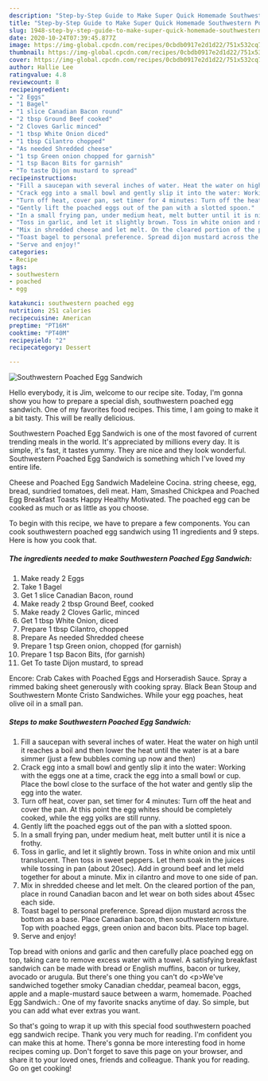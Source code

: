```yaml
---
description: "Step-by-Step Guide to Make Super Quick Homemade Southwestern Poached Egg Sandwich"
title: "Step-by-Step Guide to Make Super Quick Homemade Southwestern Poached Egg Sandwich"
slug: 1948-step-by-step-guide-to-make-super-quick-homemade-southwestern-poached-egg-sandwich
date: 2020-10-24T07:39:45.877Z
image: https://img-global.cpcdn.com/recipes/0cbdb0917e2d1d22/751x532cq70/southwestern-poached-egg-sandwich-recipe-main-photo.jpg
thumbnail: https://img-global.cpcdn.com/recipes/0cbdb0917e2d1d22/751x532cq70/southwestern-poached-egg-sandwich-recipe-main-photo.jpg
cover: https://img-global.cpcdn.com/recipes/0cbdb0917e2d1d22/751x532cq70/southwestern-poached-egg-sandwich-recipe-main-photo.jpg
author: Hallie Lee
ratingvalue: 4.8
reviewcount: 8
recipeingredient:
- "2 Eggs"
- "1 Bagel"
- "1 slice Canadian Bacon round"
- "2 tbsp Ground Beef cooked"
- "2 Cloves Garlic minced"
- "1 tbsp White Onion diced"
- "1 tbsp Cilantro chopped"
- "As needed Shredded cheese"
- "1 tsp Green onion chopped for garnish"
- "1 tsp Bacon Bits for garnish"
- "To taste Dijon mustard to spread"
recipeinstructions:
- "Fill a saucepan with several inches of water. Heat the water on high until it reaches a boil and then lower the heat until the water is at a bare simmer (just a few bubbles coming up now and then)"
- "Crack egg into a small bowl and gently slip it into the water: Working with the eggs one at a time, crack the egg into a small bowl or cup. Place the bowl close to the surface of the hot water and gently slip the egg into the water."
- "Turn off heat, cover pan, set timer for 4 minutes: Turn off the heat and cover the pan. At this point the egg whites should be completely cooked, while the egg yolks are still runny."
- "Gently lift the poached eggs out of the pan with a slotted spoon."
- "In a small frying pan, under medium heat, melt butter until it is nice a frothy."
- "Toss in garlic, and let it slightly brown. Toss in white onion and mix until translucent. Then toss in sweet peppers. Let them soak in the juices while tossing in pan (about 20sec). Add in ground beef and let meld together for about a minute. Mix in cilantro and move to one side of pan."
- "Mix in shredded cheese and let melt. On the cleared portion of the pan, place in round Canadian bacon and let wear on both sides about 45sec each side."
- "Toast bagel to personal preference. Spread dijon mustard across the bottom as a base. Place Canadian bacon, then southwestern mixture. Top with poached eggs, green onion and bacon bits. Place top bagel."
- "Serve and enjoy!"
categories:
- Recipe
tags:
- southwestern
- poached
- egg

katakunci: southwestern poached egg 
nutrition: 251 calories
recipecuisine: American
preptime: "PT16M"
cooktime: "PT40M"
recipeyield: "2"
recipecategory: Dessert

---
```



![Southwestern Poached Egg Sandwich](https://img-global.cpcdn.com/recipes/0cbdb0917e2d1d22/751x532cq70/southwestern-poached-egg-sandwich-recipe-main-photo.jpg)

Hello everybody, it is Jim, welcome to our recipe site. Today, I'm gonna show you how to prepare a special dish, southwestern poached egg sandwich. One of my favorites food recipes. This time, I am going to make it a bit tasty. This will be really delicious.

Southwestern Poached Egg Sandwich is one of the most favored of current trending meals in the world. It's appreciated by millions every day. It is simple, it's fast, it tastes yummy. They are nice and they look wonderful. Southwestern Poached Egg Sandwich is something which I've loved my entire life.

Cheese and Poached Egg Sandwich Madeleine Cocina. string cheese, egg, bread, sundried tomatoes, deli meat. Ham, Smashed Chickpea and Poached Egg Breakfast Toasts Happy Healthy Motivated. The poached egg can be cooked as much or as little as you choose.


To begin with this recipe, we have to prepare a few components. You can cook southwestern poached egg sandwich using 11 ingredients and 9 steps. Here is how you cook that.

<!--inarticleads1-->

##### The ingredients needed to make Southwestern Poached Egg Sandwich:

1. Make ready 2 Eggs
1. Take 1 Bagel
1. Get 1 slice Canadian Bacon, round
1. Make ready 2 tbsp Ground Beef, cooked
1. Make ready 2 Cloves Garlic, minced
1. Get 1 tbsp White Onion, diced
1. Prepare 1 tbsp Cilantro, chopped
1. Prepare As needed Shredded cheese
1. Prepare 1 tsp Green onion, chopped (for garnish)
1. Prepare 1 tsp Bacon Bits, (for garnish)
1. Get To taste Dijon mustard, to spread


Encore: Crab Cakes with Poached Eggs and Horseradish Sauce. Spray a rimmed baking sheet generously with cooking spray. Black Bean Stoup and Southwestern Monte Cristo Sandwiches. While your egg poaches, heat olive oil in a small pan. 

<!--inarticleads2-->

##### Steps to make Southwestern Poached Egg Sandwich:

1. Fill a saucepan with several inches of water. Heat the water on high until it reaches a boil and then lower the heat until the water is at a bare simmer (just a few bubbles coming up now and then)
1. Crack egg into a small bowl and gently slip it into the water: Working with the eggs one at a time, crack the egg into a small bowl or cup. Place the bowl close to the surface of the hot water and gently slip the egg into the water.
1. Turn off heat, cover pan, set timer for 4 minutes: Turn off the heat and cover the pan. At this point the egg whites should be completely cooked, while the egg yolks are still runny.
1. Gently lift the poached eggs out of the pan with a slotted spoon.
1. In a small frying pan, under medium heat, melt butter until it is nice a frothy.
1. Toss in garlic, and let it slightly brown. Toss in white onion and mix until translucent. Then toss in sweet peppers. Let them soak in the juices while tossing in pan (about 20sec). Add in ground beef and let meld together for about a minute. Mix in cilantro and move to one side of pan.
1. Mix in shredded cheese and let melt. On the cleared portion of the pan, place in round Canadian bacon and let wear on both sides about 45sec each side.
1. Toast bagel to personal preference. Spread dijon mustard across the bottom as a base. Place Canadian bacon, then southwestern mixture. Top with poached eggs, green onion and bacon bits. Place top bagel.
1. Serve and enjoy!


Top bread with onions and garlic and then carefully place poached egg on top, taking care to remove excess water with a towel. A satisfying breakfast sandwich can be made with bread or English muffins, bacon or turkey, avocado or arugula. But there&#39;s one thing you can&#39;t do &lt;p&gt;We&#39;ve sandwiched together smoky Canadian cheddar, peameal bacon, eggs, apple and a maple-mustard sauce between a warm, homemade. Poached Egg Sandwich.: One of my favorite snacks anytime of day. So simple, but you can add what ever extras you want. 

So that's going to wrap it up with this special food southwestern poached egg sandwich recipe. Thank you very much for reading. I'm confident you can make this at home. There's gonna be more interesting food in home recipes coming up. Don't forget to save this page on your browser, and share it to your loved ones, friends and colleague. Thank you for reading. Go on get cooking!
